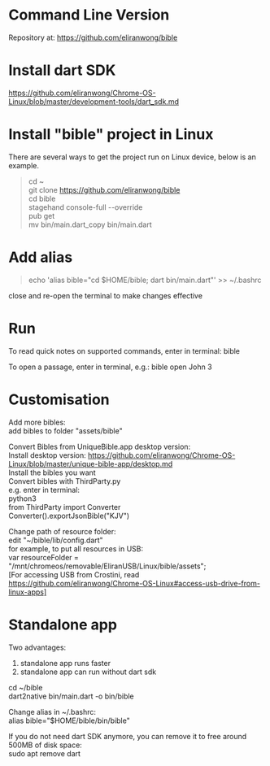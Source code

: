 # Command Line Version

Repository at: https://github.com/eliranwong/bible

# Install dart SDK

https://github.com/eliranwong/Chrome-OS-Linux/blob/master/development-tools/dart_sdk.md

# Install "bible" project in Linux

There are several ways to get the project run on Linux device, below is an example.

> cd ~<br>
> git clone https://github.com/eliranwong/bible<br>
> cd bible<br>
> stagehand console-full --override<br>
> pub get<br>
> mv bin/main.dart_copy bin/main.dart<br>

# Add alias

> echo 'alias bible="cd $HOME/bible; dart bin/main.dart"' >> ~/.bashrc

close and re-open the terminal to make changes effective

# Run

To read quick notes on supported commands, enter in terminal:
bible

To open a passage, enter in terminal, e.g.:
bible open John 3

# Customisation

Add more bibles:<br>
add bibles to folder "assets/bible"

Convert Bibles from UniqueBible.app desktop version:<br>
Install desktop version: https://github.com/eliranwong/Chrome-OS-Linux/blob/master/unique-bible-app/desktop.md<br>
Install the bibles you want<br>
Convert bibles with ThirdParty.py<br>
e.g. enter in terminal:<br>
python3<br>
from ThirdParty import Converter<br>
Converter().exportJsonBible("KJV")

Change path of resource folder:<br>
edit "~/bible/lib/config.dart"<br>
for example, to put all resources in USB:<br>
var resourceFolder = "/mnt/chromeos/removable/EliranUSB/Linux/bible/assets";<br>
[For accessing USB from Crostini, read https://github.com/eliranwong/Chrome-OS-Linux#access-usb-drive-from-linux-apps]


# Standalone app

Two advantages:
1) standalone app runs faster
2) standalone app can run without dart sdk

cd ~/bible<br>
dart2native bin/main.dart -o bin/bible

Change alias in ~/.bashrc:<br>
alias bible="$HOME/bible/bin/bible"

If you do not need dart SDK anymore, you can remove it to free around 500MB of disk space:<br>
sudo apt remove dart
